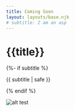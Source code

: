 ```yaml
---
title: Coming Soon
layout: layouts/base.njk
# subtitle: I am an asp
---
```


  <h1>{{title}}</h1>
  {%- if subtitle %}<p class="subtitle">{{ subtitle | safe }}</p>{% endif %}

  ![alt](/images/undraw_work-in-progress.svg) test
  
 